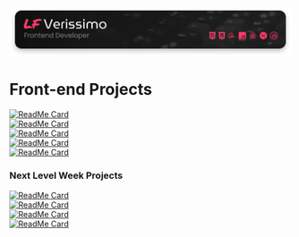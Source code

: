<p>
  <a href="https://lfverissimo.com">
    <img alt="Logo LF Verissimo - Front-end Developer" src="./images/banner.png" />
  </a>
</p>
<h1>Front-end Projects</h1>

[![ReadMe Card](https://github-readme-stats.vercel.app/api/pin/?username=luizfverissimo&repo=bio-link&theme=bear)](https://github.com/luizfverissimo/bio-link)<br/>
[![ReadMe Card](https://github-readme-stats.vercel.app/api/pin/?username=luizfverissimo&repo=promo-spider-web&theme=bear)](https://github.com/luizfverissimo/promo-spider-web)<br/>
[![ReadMe Card](https://github-readme-stats.vercel.app/api/pin/?username=luizfverissimo&repo=pokedex-svelte&theme=bear)](https://github.com/luizfverissimo/pokedex-svelte)<br/>
[![ReadMe Card](https://github-readme-stats.vercel.app/api/pin/?username=luizfverissimo&repo=octo-battle&theme=bear)](https://github.com/luizfverissimo/octo-battle)<br/>
[![ReadMe Card](https://github-readme-stats.vercel.app/api/pin/?username=luizfverissimo&repo=the-old-book&theme=bear)](https://github.com/luizfverissimo/the-old-book)

<h3>Next Level Week Projects</h3>

[![ReadMe Card](https://github-readme-stats.vercel.app/api/pin/?username=luizfverissimo&repo=podcastr-nlw&theme=bear)](https://github.com/luizfverissimo/podcastr-nlw)<br/>
[![ReadMe Card](https://github-readme-stats.vercel.app/api/pin/?username=luizfverissimo&repo=letmeask&theme=bear)](https://github.com/luizfverissimo/letmeask)<br/>
[![ReadMe Card](https://github-readme-stats.vercel.app/api/pin/?username=luizfverissimo&repo=moveit-next&theme=bear)](https://github.com/luizfverissimo/moveit-next)<br/>
[![ReadMe Card](https://github-readme-stats.vercel.app/api/pin/?username=luizfverissimo&repo=next-level-week&theme=bear)](https://github.com/luizfverissimo/next-level-week)